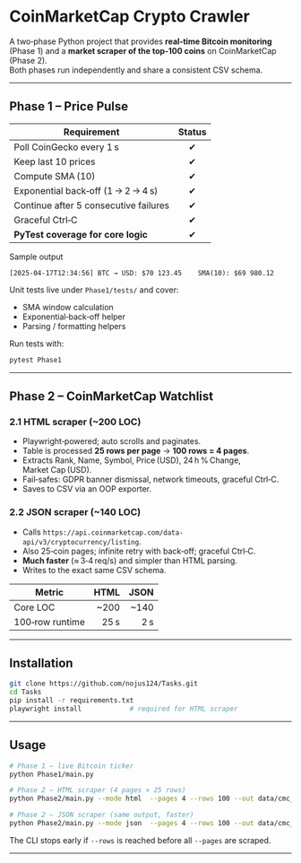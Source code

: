 
# CoinMarketCap Crypto Crawler

A two‑phase Python project that provides **real‑time Bitcoin monitoring** (Phase 1) and a **market scraper of the top‑100 coins** on CoinMarketCap (Phase 2).  
Both phases run independently and share a consistent CSV schema.

---

## Phase 1 – Price Pulse

| Requirement                                       | Status |
|---------------------------------------------------|:------:|
| Poll CoinGecko every 1 s                          | ✔ |
| Keep last 10 prices                               | ✔ |
| Compute SMA (10)                                  | ✔ |
| Exponential back‑off (1 → 2 → 4 s)                | ✔ |
| Continue after 5 consecutive failures             | ✔ |
| Graceful Ctrl‑C                                   | ✔ |
| **PyTest coverage for core logic**                | ✔ |

Sample output

```
[2025‑04‑17T12:34:56] BTC → USD: $70 123.45    SMA(10): $69 980.12
```

Unit tests live under `Phase1/tests/` and cover:

* SMA window calculation
* Exponential‑back‑off helper
* Parsing / formatting helpers

Run tests with:

```bash
pytest Phase1
```

---

## Phase 2 – CoinMarketCap Watchlist

### 2.1 HTML scraper (~200 LOC)

* Playwright‑powered; auto scrolls and paginates.  
* Table is processed **25 rows per page** → **100 rows = 4 pages**.  
* Extracts Rank, Name, Symbol, Price (USD), 24 h % Change, Market Cap (USD).  
* Fail‑safes: GDPR banner dismissal, network timeouts, graceful Ctrl‑C.  
* Saves to CSV via an OOP exporter.

### 2.2 JSON scraper (~140 LOC)

* Calls `https://api.coinmarketcap.com/data-api/v3/cryptocurrency/listing`.  
* Also 25‑coin pages; infinite retry with back‑off; graceful Ctrl‑C.  
* **Much faster** (≈ 3‑4 req/s) and simpler than HTML parsing.  
* Writes to the exact same CSV schema.

| Metric                  | HTML | JSON |
|-------------------------|-----:|-----:|
| Core LOC                | ~200 | ~140 |
| 100‑row runtime         | 25 s | 2 s |

---

## Installation

```bash
git clone https://github.com/nojus124/Tasks.git
cd Tasks
pip install -r requirements.txt
playwright install            # required for HTML scraper
```

---

## Usage

```bash
# Phase 1 – live Bitcoin ticker
python Phase1/main.py

# Phase 2 – HTML scraper (4 pages × 25 rows)
python Phase2/main.py --mode html  --pages 4 --rows 100 --out data/cmc_coins.csv

# Phase 2 – JSON scraper (same output, faster)
python Phase2/main.py --mode json  --pages 4 --rows 100 --out data/cmc_coins.csv
```

The CLI stops early if `--rows` is reached before all `--pages` are scraped.

---